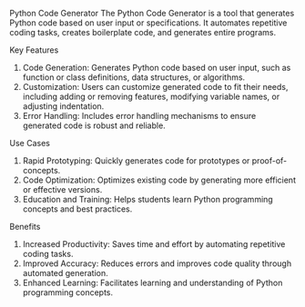 Python Code Generator
The Python Code Generator is a tool that generates Python code based on user input or specifications. It automates repetitive coding tasks, creates boilerplate code, and generates entire programs.

Key Features
1. Code Generation: Generates Python code based on user input, such as function or class definitions, data structures, or algorithms.
2. Customization: Users can customize generated code to fit their needs, including adding or removing features, modifying variable names, or adjusting indentation.
3. Error Handling: Includes error handling mechanisms to ensure generated code is robust and reliable.

Use Cases
1. Rapid Prototyping: Quickly generates code for prototypes or proof-of-concepts.
2. Code Optimization: Optimizes existing code by generating more efficient or effective versions.
3. Education and Training: Helps students learn Python programming concepts and best practices.

Benefits
1. Increased Productivity: Saves time and effort by automating repetitive coding tasks.
2. Improved Accuracy: Reduces errors and improves code quality through automated generation.
3. Enhanced Learning: Facilitates learning and understanding of Python programming concepts.
